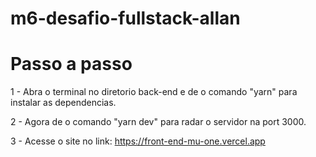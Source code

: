# m6-desafio-fullstack-allan

# Passo a passo

1 - Abra o terminal no diretorio back-end e de o comando "yarn" para instalar as dependencias.

2 - Agora de o comando "yarn dev" para radar o servidor na port 3000.

3 - Acesse o site no link: https://front-end-mu-one.vercel.app
